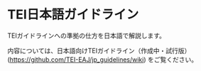 # TEI日本語ガイドライン
TEIガイドラインへの準拠の仕方を日本語で解説します。

内容については、日本語向けTEIガイドライン（作成中・試行版） (https://github.com/TEI-EAJ/jp_guidelines/wiki) をご覧ください。
